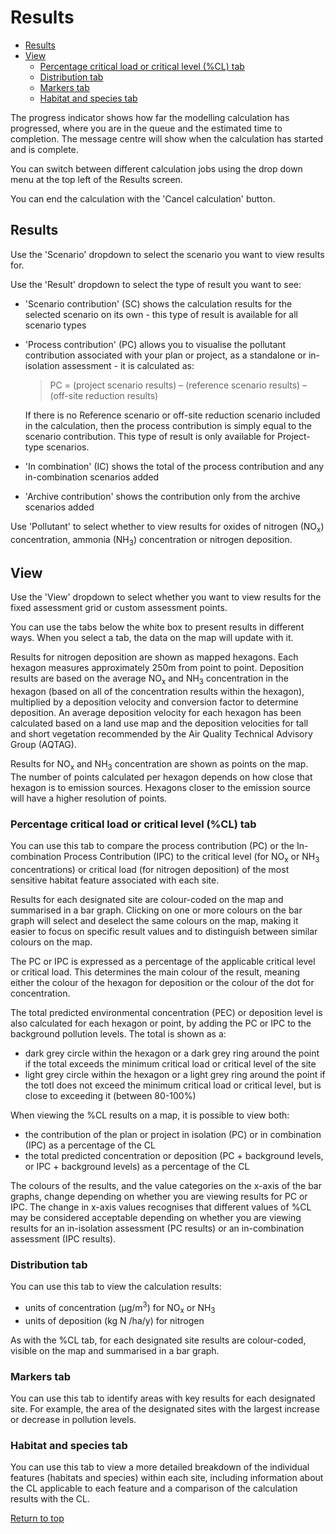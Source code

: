 <div id='top'></div>

# Results

- [Results](#section3)
- [View](#section4)
    - [Percentage critical load or critical level (%CL) tab](#section4a)
    - [Distribution tab](#section4b)
    - [Markers tab](#section4c)
    - [Habitat and species tab](#section4d)

The progress indicator shows how far the modelling calculation has progressed, where you are in the queue and the estimated time to completion. The message centre will show when the calculation has started and is complete.

You can switch between different calculation jobs using the drop down menu at the top left of the Results screen. 

You can end the calculation with the 'Cancel calculation' button.

<div id='section1'></div>

## Results

Use the 'Scenario' dropdown to select the scenario you want to view results for.

Use the 'Result' dropdown to select the type of result you want to see:
- 'Scenario contribution' (SC) shows the calculation results for the selected scenario on its own - this type of result is available for all scenario types
- 'Process contribution' (PC) allows you to visualise the pollutant contribution associated with your plan or project, as a standalone or in-isolation assessment - it is calculated as:

  > PC = (project scenario results) – (reference scenario results) – (off-site reduction results)

  If there is no Reference scenario or off-site reduction scenario included in the calculation, then the process contribution is simply equal to the scenario contribution. This type of result is only available for Project-type scenarios.
  
- 'In combination' (IC) shows the total of the process contribution and any in-combination scenarios added
- 'Archive contribution' shows the contribution only from the archive scenarios added

Use 'Pollutant' to select whether to view results for oxides of nitrogen (NO<sub>x</sub>) concentration, ammonia (NH<sub>3</sub>) concentration or nitrogen deposition.

<div id='section4'></div>

## View

Use the 'View' dropdown to select whether you want to view results for the fixed assessment grid or custom assessment points.

You can use the tabs below the white box to present results in different ways. When you select a tab, the data on the map will update with it.

Results for nitrogen deposition are shown as mapped hexagons. Each hexagon measures approximately 250m from point to point. Deposition results are based on the average NO<sub>x</sub> and NH<sub>3</sub> concentration in the hexagon (based on all of the concentration results within the hexagon), multiplied by a deposition velocity and conversion factor to determine deposition. An average deposition velocity for each hexagon has been calculated based on a land use map and the deposition velocities for tall and short vegetation recommended by the Air Quality Technical Advisory Group (AQTAG).

Results for NO<sub>x</sub> and NH<sub>3</sub> concentration are shown as points on the map. The number of points calculated per hexagon depends on how close that hexagon is to emission sources. Hexagons closer to the emission source will have a higher resolution of points.

<div id='section4a'></div>

### Percentage critical load or critical level (%CL) tab

You can use this tab to compare the process contribution (PC) or the In-combination Process Contribution (IPC) to the critical level (for NO<sub>x</sub> or NH<sub>3</sub> concentrations) or critical load (for nitrogen deposition) of the most sensitive habitat feature associated with each site.

Results for each designated site are colour-coded on the map and summarised in a bar graph. Clicking on one or more colours on the bar graph will select and deselect the same colours on the map, making it easier to focus on specific result values and to distinguish between similar colours on the map.

The PC or IPC is expressed as a percentage of the applicable critical level or critical load. This determines the main colour of the result, meaning either the colour of the hexagon for deposition or the colour of the dot for concentration.

The total predicted environmental concentration (PEC) or deposition level is also calculated for each hexagon or point, by adding the PC or IPC to the background pollution levels. The total is shown as a:
- dark grey circle within the hexagon or a dark grey ring around the point if the total exceeds the minimum critical load or critical level of the site
- light grey circle within the hexagon or a light grey ring around the point if the totl does not exceed the minimum critical load or critical level, but is close to exceeding it (between 80-100%)

When viewing the %CL results on a map, it is possible to view both:
- the contribution of the plan or project in isolation (PC) or in combination (IPC) as a percentage of the CL
- the total predicted concentration or deposition (PC + background levels, or IPC + background levels) as a percentage of the CL

The colours of the results, and the value categories on the x-axis of the bar graphs, change depending on whether you are viewing results for PC or IPC. The change in x-axis values recognises that different values of %CL may be considered acceptable depending on whether you are viewing results for an in-isolation assessment (PC results) or an in-combination assessment (IPC results).

<div id='section4b'></div>

### Distribution tab

You can use this tab to view the calculation results:
- units of concentration (μg/m<sup>3</sup>) for NO<sub>x</sub> or NH<sub>3</sub>
- units of deposition (kg N /ha/y) for nitrogen

As with the %CL tab, for each designated site results are colour-coded, visible on the map and summarised in a bar graph.

<div id='section4c'></div>

### Markers tab

You can use this tab to identify areas with key results for each designated site. For example, the area of the designated sites with the largest increase or decrease in pollution levels.

<div id='section4d'></div>

### Habitat and species tab

You can use this tab to view a more detailed breakdown of the individual features (habitats and species) within each site, including information about the CL applicable to each feature and a comparison of the calculation results with the CL.

[Return to top](#top)
